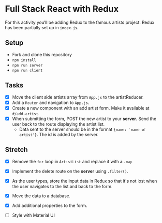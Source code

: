 # Full Stack React with Redux

For this activity you'll be adding Redux to the famous artists project. Redux has been partially set up in `index.js`.

## Setup

- Fork and clone this repository
- `npm install`
- `npm run server`
- `npm run client`

## Tasks

- [X] Move the client side artists array from `App.js` to the artistReducer.
- [X] Add a `Router` and navigation to `App.js`.
- [X] Create a new component with an add artist form. Make it available at `#/add-artist`.
- [X] When submitting the form, POST the new artist to your **server**. Send the user back to the route displaying the artist list. 
   - Data sent to the server should be in the format `{name: 'name of artist'}`. The id is added by the server.


## Stretch

- [X] Remove the `for` loop in `ArtistList` and replace it with a `.map`
- [X] Implement the delete route on the **server** using `.filter()`.
- [X] As the user types, store the input data in Redux so that it's not lost when the user navigates to the list and back to the form.
- [X] Move the data to a database.
- [X] Add additional properties to the form.
- [ ] Style with Material UI

